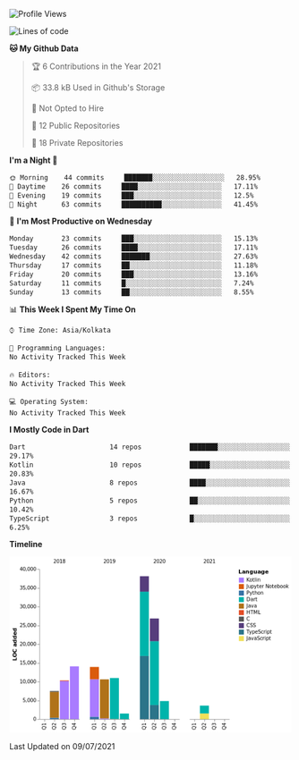 <!--START_SECTION:waka-->
![Profile Views](http://img.shields.io/badge/Profile%20Views-17-blue)

![Lines of code](https://img.shields.io/badge/From%20Hello%20World%20I%27ve%20Written-142140%20lines%20of%20code-blue)

**🐱 My Github Data** 

> 🏆 6 Contributions in the Year 2021
 > 
> 📦 33.8 kB Used in Github's Storage 
 > 
> 🚫 Not Opted to Hire
 > 
> 📜 12 Public Repositories 
 > 
> 🔑 18 Private Repositories  
 > 
**I'm a Night 🦉** 

```text
🌞 Morning    44 commits     ███████░░░░░░░░░░░░░░░░░░   28.95% 
🌆 Daytime    26 commits     ████░░░░░░░░░░░░░░░░░░░░░   17.11% 
🌃 Evening    19 commits     ███░░░░░░░░░░░░░░░░░░░░░░   12.5% 
🌙 Night      63 commits     ██████████░░░░░░░░░░░░░░░   41.45%

```
📅 **I'm Most Productive on Wednesday** 

```text
Monday       23 commits     ███░░░░░░░░░░░░░░░░░░░░░░   15.13% 
Tuesday      26 commits     ████░░░░░░░░░░░░░░░░░░░░░   17.11% 
Wednesday    42 commits     ███████░░░░░░░░░░░░░░░░░░   27.63% 
Thursday     17 commits     ██░░░░░░░░░░░░░░░░░░░░░░░   11.18% 
Friday       20 commits     ███░░░░░░░░░░░░░░░░░░░░░░   13.16% 
Saturday     11 commits     █░░░░░░░░░░░░░░░░░░░░░░░░   7.24% 
Sunday       13 commits     ██░░░░░░░░░░░░░░░░░░░░░░░   8.55%

```


📊 **This Week I Spent My Time On** 

```text
⌚︎ Time Zone: Asia/Kolkata

💬 Programming Languages: 
No Activity Tracked This Week

🔥 Editors: 
No Activity Tracked This Week

💻 Operating System: 
No Activity Tracked This Week

```

**I Mostly Code in Dart** 

```text
Dart                     14 repos            ███████░░░░░░░░░░░░░░░░░░   29.17% 
Kotlin                   10 repos            █████░░░░░░░░░░░░░░░░░░░░   20.83% 
Java                     8 repos             ████░░░░░░░░░░░░░░░░░░░░░   16.67% 
Python                   5 repos             ██░░░░░░░░░░░░░░░░░░░░░░░   10.42% 
TypeScript               3 repos             █░░░░░░░░░░░░░░░░░░░░░░░░   6.25%

```


**Timeline**

![Chart not found](https://raw.githubusercontent.com/prabhatdev/prabhatdev/master/charts/bar_graph.png) 


 Last Updated on 09/07/2021
<!--END_SECTION:waka-->

